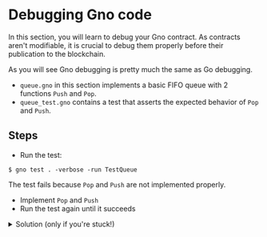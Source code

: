 # Debugging Gno code

In this section, you will learn to debug your Gno contract. As contracts aren't
modifiable, it is crucial to debug them properly before their publication to
the blockchain.

As you will see Gno debugging is pretty much the same as Go debugging.

- `queue.gno` in this section implements a basic FIFO queue with 2 functions
`Push` and `Pop`.
- `queue_test.gno` contains a test that asserts the expected behavior of `Pop` and
`Push`.

## Steps

- Run the test:
```
$ gno test . -verbose -run TestQueue
```
The test fails because `Pop` and `Push` are not implemented properly.

- Implement `Pop` and `Push`
- Run the test again until it succeeds 

<details>
    <summary>Solution (only if you're stuck!)</summary>

```
func Push(s string) {
    q = append(q, s)
}

func Pop() string {
    if len(q) == 0 {
        return ""
    }
    s := q[0]
    q = q[1:]
    return s
}
```

</details>
